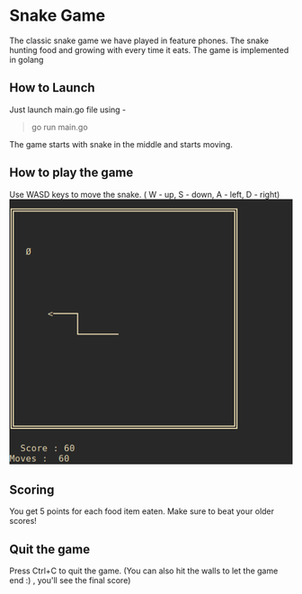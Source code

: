 # Snake Game
The classic snake game we have played in feature phones. The snake hunting food and growing with every time it eats. The game is implemented in golang

  
## How to Launch
Just launch main.go file using -

> go run main.go

The game starts with snake in the middle and starts moving.

## How to play the game
Use WASD  keys to move the snake. ( W - up, S - down, A - left, D - right)
![Game image](/doc/images/game-image.png)

## Scoring
You get 5 points for each food item eaten. Make sure to beat your older scores!

## Quit the game
Press Ctrl+C to quit the game. (You can also hit the walls to let the game end :) , you'll see the final score)

